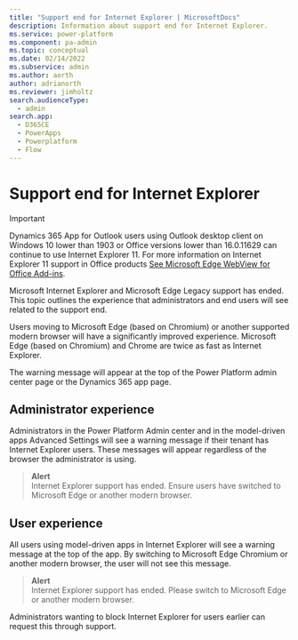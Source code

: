 ```yaml
---
title: "Support end for Internet Explorer | MicrosoftDocs"
description: Information about support end for Internet Explorer.
ms.service: power-platform
ms.component: pa-admin
ms.topic: conceptual
ms.date: 02/14/2022
ms.subservice: admin
ms.author: aorth 
author: adrianorth
ms.reviewer: jimholtz
search.audienceType: 
  - admin
search.app:
  - D365CE
  - PowerApps
  - Powerplatform
  - Flow
---
```

# Support end for Internet Explorer 

> [!IMPORTANT]
> Dynamics 365 App for Outlook users using Outlook desktop client on Windows 10 lower than 1903 or Office versions lower than 16.0.11629 can continue to use Internet Explorer 11. For more information on Internet Explorer 11 support in Office products [See Microsoft Edge WebView for Office Add-ins](https://devblogs.microsoft.com/microsoft365dev/microsoft-edge-webview-for-office-add-ins/).   

Microsoft Internet Explorer and Microsoft Edge Legacy support has ended. This topic outlines the experience that administrators and end users will see related to the support end. 

Users moving to Microsoft Edge (based on Chromium) or another supported modern browser will have a significantly improved experience.  Microsoft Edge (based on Chromium) and Chrome are twice as fast as Internet Explorer. 

The warning message will appear at the top of the Power Platform admin center page or the Dynamics 365 app page. 

## Administrator experience 

Administrators in the Power Platform Admin center and in the model-driven apps Advanced Settings will see a warning message if their tenant has Internet Explorer users.  These messages will appear regardless of the browser the administrator is using. 

> **Alert** <br />
> Internet Explorer support has ended. Ensure users have switched to Microsoft Edge or another modern browser. 

## User experience 

All users using model-driven apps in Internet Explorer will see a warning message at the top of the app.  By switching to Microsoft Edge Chromium or another modern browser, the user will not see this message.  

> **Alert** <br />
> Internet Explorer support has ended. Please switch to Microsoft Edge or another modern browser. 

Administrators wanting to block Internet Explorer for users earlier can request this through support. 


